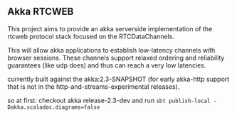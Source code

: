 ## Akka RTCWEB

This project aims to provide an akka serverside implementation of the rtcweb protocol stack focused on the RTCDataChannels.

This will allow akka applications to establish low-latency channels with browser sessions. These channels support
relaxed ordering and reliability guarantees (like udp does) and thus can reach a very low latencies.






currently built against the akka:2.3-SNAPSHOT (for early akka-http support that is not in the http-and-streams-experimental releases).

so at first: checkout akka release-2.3-dev and run `sbt publish-local -Dakka.scaladoc.diagrams=false` 